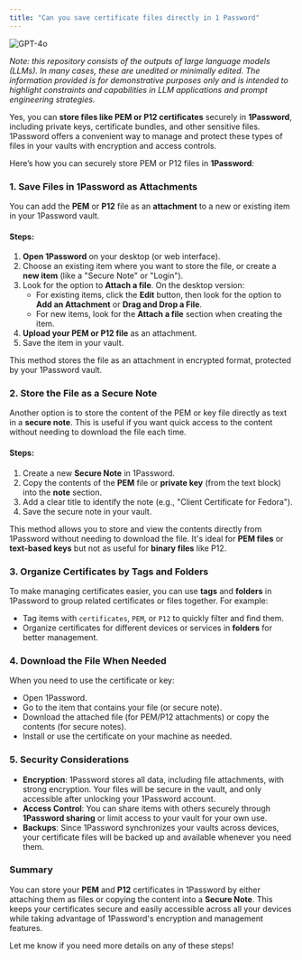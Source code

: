 ```yaml
---
title: "Can you save certificate files directly in 1 Password"
---
```

![GPT-4o](https://img.shields.io/badge/GPT--4o-3333FF?style=for-the-badge&logo=openai&logoColor=white)



*Note: this repository consists of the outputs of large language models (LLMs). In many cases, these are unedited or minimally edited. The information provided is for demonstrative purposes only and is intended to highlight constraints and capabilities in LLM applications and prompt engineering strategies.*


Yes, you can **store files like PEM or P12 certificates** securely in **1Password**, including private keys, certificate bundles, and other sensitive files. 1Password offers a convenient way to manage and protect these types of files in your vaults with encryption and access controls.

Here’s how you can securely store PEM or P12 files in **1Password**:

### 1. **Save Files in 1Password as Attachments**
   You can add the **PEM** or **P12** file as an **attachment** to a new or existing item in your 1Password vault.

#### Steps:
1. **Open 1Password** on your desktop (or web interface).
2. Choose an existing item where you want to store the file, or create a **new item** (like a "Secure Note" or "Login").
3. Look for the option to **Attach a file**. On the desktop version:
   - For existing items, click the **Edit** button, then look for the option to **Add an Attachment** or **Drag and Drop a File**.
   - For new items, look for the **Attach a file** section when creating the item.
4. **Upload your PEM or P12 file** as an attachment.
5. Save the item in your vault.

This method stores the file as an attachment in encrypted format, protected by your 1Password vault. 

### 2. **Store the File as a Secure Note**
   Another option is to store the content of the PEM or key file directly as text in a **secure note**. This is useful if you want quick access to the content without needing to download the file each time.

#### Steps:
1. Create a new **Secure Note** in 1Password.
2. Copy the contents of the **PEM** file or **private key** (from the text block) into the **note** section.
3. Add a clear title to identify the note (e.g., "Client Certificate for Fedora").
4. Save the secure note in your vault.

This method allows you to store and view the contents directly from 1Password without needing to download the file. It's ideal for **PEM files** or **text-based keys** but not as useful for **binary files** like P12.

### 3. **Organize Certificates by Tags and Folders**
   To make managing certificates easier, you can use **tags** and **folders** in 1Password to group related certificates or files together. For example:
   - Tag items with `certificates`, `PEM`, or `P12` to quickly filter and find them.
   - Organize certificates for different devices or services in **folders** for better management.

### 4. **Download the File When Needed**
   When you need to use the certificate or key:
   - Open 1Password.
   - Go to the item that contains your file (or secure note).
   - Download the attached file (for PEM/P12 attachments) or copy the contents (for secure notes).
   - Install or use the certificate on your machine as needed.

### 5. **Security Considerations**
   - **Encryption**: 1Password stores all data, including file attachments, with strong encryption. Your files will be secure in the vault, and only accessible after unlocking your 1Password account.
   - **Access Control**: You can share items with others securely through **1Password sharing** or limit access to your vault for your own use.
   - **Backups**: Since 1Password synchronizes your vaults across devices, your certificate files will be backed up and available whenever you need them.

### Summary

You can store your **PEM** and **P12** certificates in 1Password by either attaching them as files or copying the content into a **Secure Note**. This keeps your certificates secure and easily accessible across all your devices while taking advantage of 1Password's encryption and management features.

Let me know if you need more details on any of these steps!